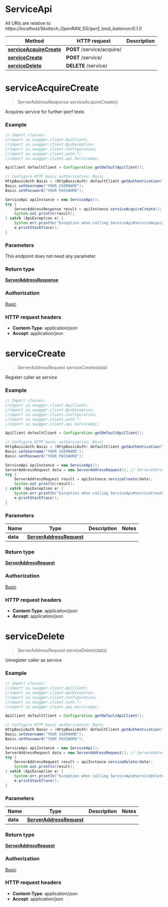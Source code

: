 # ServiceApi

All URIs are relative to *https://localhost/Skoltech_OpenRAN_5G/iperf_load_balancer/0.1.0*

Method | HTTP request | Description
------------- | ------------- | -------------
[**serviceAcquireCreate**](ServiceApi.md#serviceAcquireCreate) | **POST** /service/acquire/ | 
[**serviceCreate**](ServiceApi.md#serviceCreate) | **POST** /service/ | 
[**serviceDelete**](ServiceApi.md#serviceDelete) | **DELETE** /service/ | 


<a name="serviceAcquireCreate"></a>
# **serviceAcquireCreate**
> ServerAddressResponse serviceAcquireCreate()



Acquires service for further iperf tests

### Example
```java
// Import classes:
//import io.swagger.client.ApiClient;
//import io.swagger.client.ApiException;
//import io.swagger.client.Configuration;
//import io.swagger.client.auth.*;
//import io.swagger.client.api.ServiceApi;

ApiClient defaultClient = Configuration.getDefaultApiClient();

// Configure HTTP basic authorization: Basic
HttpBasicAuth Basic = (HttpBasicAuth) defaultClient.getAuthentication("Basic");
Basic.setUsername("YOUR USERNAME");
Basic.setPassword("YOUR PASSWORD");

ServiceApi apiInstance = new ServiceApi();
try {
    ServerAddressResponse result = apiInstance.serviceAcquireCreate();
    System.out.println(result);
} catch (ApiException e) {
    System.err.println("Exception when calling ServiceApi#serviceAcquireCreate");
    e.printStackTrace();
}
```

### Parameters
This endpoint does not need any parameter.

### Return type

[**ServerAddressResponse**](ServerAddressResponse.md)

### Authorization

[Basic](../README.md#Basic)

### HTTP request headers

 - **Content-Type**: application/json
 - **Accept**: application/json

<a name="serviceCreate"></a>
# **serviceCreate**
> ServerAddressRequest serviceCreate(data)



Register caller as service

### Example
```java
// Import classes:
//import io.swagger.client.ApiClient;
//import io.swagger.client.ApiException;
//import io.swagger.client.Configuration;
//import io.swagger.client.auth.*;
//import io.swagger.client.api.ServiceApi;

ApiClient defaultClient = Configuration.getDefaultApiClient();

// Configure HTTP basic authorization: Basic
HttpBasicAuth Basic = (HttpBasicAuth) defaultClient.getAuthentication("Basic");
Basic.setUsername("YOUR USERNAME");
Basic.setPassword("YOUR PASSWORD");

ServiceApi apiInstance = new ServiceApi();
ServerAddressRequest data = new ServerAddressRequest(); // ServerAddressRequest | 
try {
    ServerAddressRequest result = apiInstance.serviceCreate(data);
    System.out.println(result);
} catch (ApiException e) {
    System.err.println("Exception when calling ServiceApi#serviceCreate");
    e.printStackTrace();
}
```

### Parameters

Name | Type | Description  | Notes
------------- | ------------- | ------------- | -------------
 **data** | [**ServerAddressRequest**](ServerAddressRequest.md)|  |

### Return type

[**ServerAddressRequest**](ServerAddressRequest.md)

### Authorization

[Basic](../README.md#Basic)

### HTTP request headers

 - **Content-Type**: application/json
 - **Accept**: application/json

<a name="serviceDelete"></a>
# **serviceDelete**
> ServerAddressRequest serviceDelete(data)



Unregister caller as service

### Example
```java
// Import classes:
//import io.swagger.client.ApiClient;
//import io.swagger.client.ApiException;
//import io.swagger.client.Configuration;
//import io.swagger.client.auth.*;
//import io.swagger.client.api.ServiceApi;

ApiClient defaultClient = Configuration.getDefaultApiClient();

// Configure HTTP basic authorization: Basic
HttpBasicAuth Basic = (HttpBasicAuth) defaultClient.getAuthentication("Basic");
Basic.setUsername("YOUR USERNAME");
Basic.setPassword("YOUR PASSWORD");

ServiceApi apiInstance = new ServiceApi();
ServerAddressRequest data = new ServerAddressRequest(); // ServerAddressRequest | 
try {
    ServerAddressRequest result = apiInstance.serviceDelete(data);
    System.out.println(result);
} catch (ApiException e) {
    System.err.println("Exception when calling ServiceApi#serviceDelete");
    e.printStackTrace();
}
```

### Parameters

Name | Type | Description  | Notes
------------- | ------------- | ------------- | -------------
 **data** | [**ServerAddressRequest**](ServerAddressRequest.md)|  |

### Return type

[**ServerAddressRequest**](ServerAddressRequest.md)

### Authorization

[Basic](../README.md#Basic)

### HTTP request headers

 - **Content-Type**: application/json
 - **Accept**: application/json

